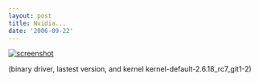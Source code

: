 ```yaml
---
layout: post
title: Nvidia...
date: '2006-09-22'
---
```


[![screenshot][1]][1]

(binary driver, lastest version, and kernel kernel-default-2.6.18\_rc7\_git1-2)

[1]: http://img245.imageshack.us/img245/2105/nvidia3rr6.png

